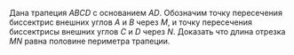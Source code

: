 Дана трапеция $ABCD$  с основанием  $AD$. Обозначим точку пересечения биссектрис внешних углов  $A$ и $B$  через  $M$,  и точку пересечения биссектрисы внешних углов   $C$ и  $D$ через  $N$. Доказать что длина отрезка  $MN$ равна половине периметра трапеции.